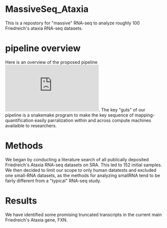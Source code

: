 # MassiveSeq_Ataxia

This is a repostory for "massive" RNA-seq to analyze roughly 100 Friedreich's ataxia RNA-seq datasets. 

# pipeline overview

Here is an overview of the proposed pipeline ![pipeline](https://github.com/NCBI-Hackathons/MassiveSeq/raw/master/MassiveSeq%20Flow%20Diagram%20v3.pdf). The key "guts" of our pipeline is a snakemake program to make the key sequence of mapping-quantification easily parralization within and across compute machines availaible to researchers.

# Methods

We began by conducting a literature search of all publically deposited Friedreich's Ataxia RNA-seq datasets on SRA. This led to 152 initial samples. We then decided to limit our scope to only human datatests and excluded one small-RNA datasets, as the methods for analyzing smallRNA tend to be fairly different from a "typical" RNA-seq study.

# Results

We have identified some promising truncated transcripts in the current main Friedreich's Ataxia gene, FXN.
